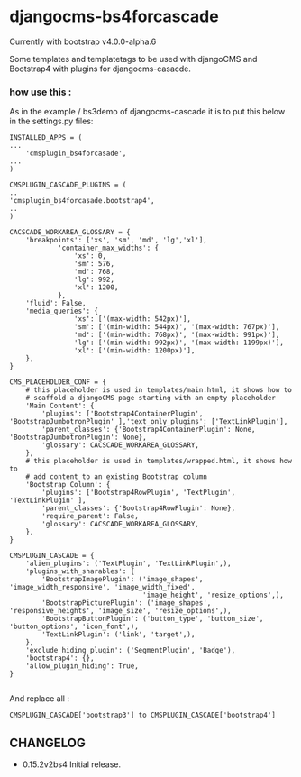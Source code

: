 # djangocms-bs4forcascade     

Currently with bootstrap v4.0.0-alpha.6

Some templates and templatetags to be used with djangoCMS and Bootstrap4 with plugins for djangocms-casacde.

### how use this :
As in the example / bs3demo of djangocms-cascade it is to put this below in the settings.py files:
```
INSTALLED_APPS = (
...
    'cmsplugin_bs4forcasade',
...
)
```

```
CMSPLUGIN_CASCADE_PLUGINS = (
..
'cmsplugin_bs4forcasade.bootstrap4',
..
)
```

```
CACSCADE_WORKAREA_GLOSSARY = {
    'breakpoints': ['xs', 'sm', 'md', 'lg','xl'],
            'container_max_widths': {
                'xs': 0,
                'sm': 576,
                'md': 768,
                'lg': 992,
                'xl': 1200,
            },
    'fluid': False,
    'media_queries': {
                'xs': ['(max-width: 542px)'],
                'sm': ['(min-width: 544px)', '(max-width: 767px)'],
                'md': ['(min-width: 768px)', '(max-width: 991px)'],
                'lg': ['(min-width: 992px)', '(max-width: 1199px)'],
                'xl': ['(min-width: 1200px)'],
    },
}
```

```
CMS_PLACEHOLDER_CONF = {
    # this placeholder is used in templates/main.html, it shows how to
    # scaffold a djangoCMS page starting with an empty placeholder
    'Main Content': {
        'plugins': ['Bootstrap4ContainerPlugin', 'BootstrapJumbotronPlugin' ],'text_only_plugins': ['TextLinkPlugin'],
        'parent_classes': {'Bootstrap4ContainerPlugin': None, 'BootstrapJumbotronPlugin': None},
        'glossary': CACSCADE_WORKAREA_GLOSSARY,
    },
    # this placeholder is used in templates/wrapped.html, it shows how to
    # add content to an existing Bootstrap column
    'Bootstrap Column': {
        'plugins': ['Bootstrap4RowPlugin', 'TextPlugin', 'TextLinkPlugin' ],
        'parent_classes': {'Bootstrap4RowPlugin': None},
        'require_parent': False,
        'glossary': CACSCADE_WORKAREA_GLOSSARY,
    },
}
```

```
CMSPLUGIN_CASCADE = {
    'alien_plugins': ('TextPlugin', 'TextLinkPlugin',),
    'plugins_with_sharables': {
        'BootstrapImagePlugin': ('image_shapes', 'image_width_responsive', 'image_width_fixed',
                                 'image_height', 'resize_options',),
        'BootstrapPicturePlugin': ('image_shapes', 'responsive_heights', 'image_size', 'resize_options',),
        'BootstrapButtonPlugin': ('button_type', 'button_size', 'button_options', 'icon_font',),
        'TextLinkPlugin': ('link', 'target',),
    },
    'exclude_hiding_plugin': ('SegmentPlugin', 'Badge'),
    'bootstrap4': {},
    'allow_plugin_hiding': True,
}


```

And replace all :
```
CMSPLUGIN_CASCADE['bootstrap3'] to CMSPLUGIN_CASCADE['bootstrap4']
```

## CHANGELOG

- 0.15.2v2bs4 Initial release.
